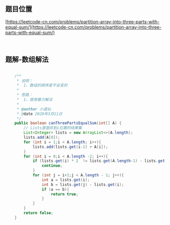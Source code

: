 ## 题目位置
[https://leetcode-cn.com/problems/partition-array-into-three-parts-with-equal-sum/](https://leetcode-cn.com/problems/partition-array-into-three-parts-with-equal-sum/)

<br/>

## 题解-数组解法

```java

    /**
     * 说明：
     *  1、数组的顺序是不会变的
     *
     * 思路：
     *  1、使用暴力解法
     *
     * @author 小道仙
     * @date 2020年3月11日
     */
    public boolean canThreePartsEqualSum(int[] A) {
        // Lists里面存到i位置的结果集
        List<Integer> lists = new ArrayList<>(A.length);
        lists.add(A[0]);
        for (int i = 1;i < A.length; i++){
            lists.add(lists.get(i-1) + A[i]);
        }
        for (int i = 0;i < A.length -2; i++){
            if (lists.get(i) * 2  != lists.get(A.length-1) - lists.get(i)){
                continue;
            }
            for (int j = i+1;j < A.length - 1; j++){
                int a = lists.get(i);
                int b = lists.get(j) - lists.get(i);
                if (a == b){
                    return true;
                }
            }
        }
        return false;
    }

```